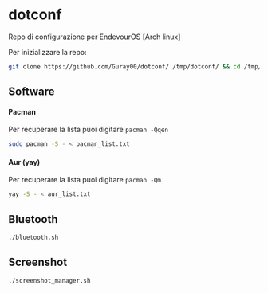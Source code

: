 # dotconf
Repo di configurazione per EndevourOS [Arch linux]


Per inizializzare la repo:
```bash
git clone https://github.com/Guray00/dotconf/ /tmp/dotconf/ && cd /tmp/dotconf/ && chmod a+rwx *.sh
```



## Software
#### Pacman
Per recuperare la lista puoi digitare `pacman -Qqen`
```bash
sudo pacman -S - < pacman_list.txt
```

#### Aur (yay)
Per recuperare la lista puoi digitare `pacman -Qm`
```bash
yay -S - < aur_list.txt
```


## Bluetooth
```bash
./bluetooth.sh
```

## Screenshot
```bash
./screenshot_manager.sh
```
